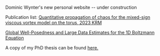 Dominic Wynter's new personal website -- under construction

Publication list:
<a href="https://www.aimsciences.org/article/doi/10.3934/krm.2022030"> Quantitative propagation of chaos for the mixed-sign viscous vortex model on the torus, 2023 KRM </a>

<a href="https://arxiv.org/abs/2305.07626"> Global Well-Posedness and Large Data Estimates for the 1D Boltzmann Equation </a>


A copy of my PhD thesis can be found <a href="https://www.repository.cam.ac.uk/handle/1810/373767">here.</a>
